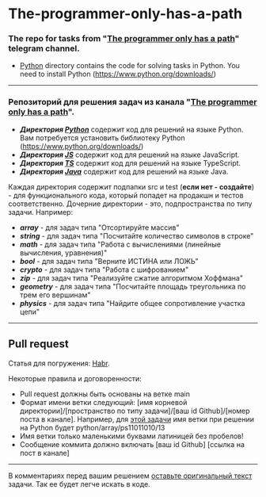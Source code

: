 # The-programmer-only-has-a-path
### The repo for tasks from "[The programmer only has a path](https://t.me/joinchat/W0QFtUT5EaE0ODYy)" telegram channel. 

 - [Python](./Python) directory contains the code for solving tasks in Python. You need to install Python (https://www.python.org/downloads/)

___
### Репозиторий для решения задач из канала "[The programmer only has a path](https://t.me/joinchat/W0QFtUT5EaE0ODYy)". 

 - ***Директория [Python](./Python)*** содержит код для решений на языке Python. Вам потребуется установить библиотеку Python (https://www.python.org/downloads/)
 - ***Директория [JS](./JS)*** содержит код для решений на языке JavaScript.
 - ***Директория [TS](./TS)*** содержит код для решений на языке TypeScript.
 - ***Директория [Java](./Python)*** содержит код для решений на языке Java.

Каждая директория содержит подпапки src и test (**если нет - создайте**) - для функционального кода, который попадет на продакшн и тестов соответственно. Дочерние директории - это, подпространства по типу задачи. Например:
 - ***array*** - для задач типа "Отсортируйте массив"
 - ***string*** - для задач типа "Посчитайте количество символов в строке"
 - ***math*** - для задач типа "Работа с вычислениями (линейные вычисления, уравнения)"
 - ***bool*** - для задач типа "Верните ИСТИНА или ЛОЖЬ"
 - ***crypto*** - для задач типа "Работа с шифрованием"
 - ***zip*** - для задач типа "Реализуйте сжатие алгоритмом Хоффмана"
 - ***geometry*** - для задач типа "Посчитайте площадь треугольника по трем его вершинам"
 - ***physics*** - для задач типа "Найдите общее сопротивление участка цепи"

---
## Pull request
Статья для погружения: [Habr](https://habr.com/ru/post/125999/).

Некоторые правила и договоренности:
 - Pull request должны быть основаны на ветке main
 - Формат имени ветки следующий: [имя корневой директории]/[пространство по типу задачи]/[ваш id Github]/[номер поста в канале]. Например, для [этой задачи](https://t.me/c/1533281926/13) имя ветки при решении на Python будет python/array/ps11011010/13
 - Имя ветки только маленькими буквами латиницей без пробелов!
 - Сообщение коммита должно включать [ваш id Github] [ссылка на пост в канале]
 
---
В комментариях перед вашим решением [оставьте оригинальный текст](https://github.com/PS11011010/The-programmer-only-has-a-path/blob/python/array/23.08.2021/Python/src/array/elements_sum.py#L2) задачи. Так ее будет легче искать в коде. 
